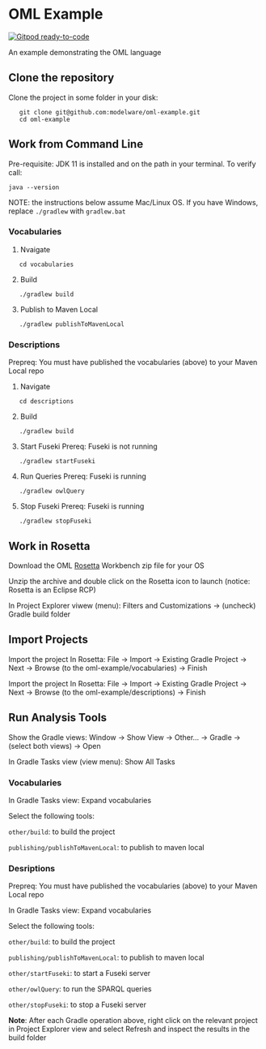 # OML Example

[![Gitpod ready-to-code](https://img.shields.io/badge/Gitpod-ready--to--code-blue?logo=gitpod)](https://gitpod.io/#https://github.com/modelware/oml-example)

An example demonstrating the OML language

## Clone the repository

Clone the project in some folder in your disk:

```
   git clone git@github.com:modelware/oml-example.git
   cd oml-example
```

## Work from Command Line

Pre-requisite: JDK 11 is installed and on the path in your terminal. To verify call:
```
java --version
```

NOTE: the instructions below assume Mac/Linux OS. If you have Windows, replace `./gradlew` with `gradlew.bat`

### Vocabularies

1. Nvaigate
```
   cd vocabularies
```

2. Build

```
   ./gradlew build
```

3. Publish to Maven Local

```
   ./gradlew publishToMavenLocal
```

### Descriptions

Prepreq: You must have published the vocabularies (above) to your Maven Local repo

1. Navigate
```
   cd descriptions
```

2. Build

```
   ./gradlew build
```

3. Start Fuseki
Prereq: Fuseki is not running

```
   ./gradlew startFuseki
```

4. Run Queries
Prereq: Fuseki is running

```
   ./gradlew owlQuery
```

5. Stop Fuseki
Prereq: Fuseki is running

```
   ./gradlew stopFuseki
```

## Work in Rosetta

Download the OML [Rosetta](https://github.com/opencaesar/oml-rosetta/releases/tag/0.5.0) Workbench zip file for your OS

Unzip the archive and double click on the Rosetta icon to launch (notice: Rosetta is an Eclipse RCP)

In Project Explorer viwew (menu): Filters and Customizations -> (uncheck) Gradle build folder

## Import Projects

Import the project In Rosetta: File -> Import -> Existing Gradle Project -> Next -> Browse (to the oml-example/vocabularies) -> Finish

Import the project In Rosetta: File -> Import -> Existing Gradle Project -> Next -> Browse (to the oml-example/descriptions) -> Finish

## Run Analysis Tools

Show the Gradle views: Window -> Show View -> Other... -> Gradle -> (select both views) -> Open

In Gradle Tasks view (view menu): Show All Tasks

### Vocabularies

In Gradle Tasks view: Expand vocabularies

Select the following tools:

```other/build```: to build the project

```publishing/publishToMavenLocal```: to publish to maven local

### Desriptions

Prepreq: You must have published the vocabularies (above) to your Maven Local repo

In Gradle Tasks view: Expand vocabularies

Select the following tools:

```other/build```: to build the project

```publishing/publishToMavenLocal```: to publish to maven local

```other/startFuseki```: to start a Fuseki server

```other/owlQuery```: to run the SPARQL queries

```other/stopFuseki```: to stop a Fuseki server


**Note**: After each Gradle operation above, right click on the relevant project in Project Explorer view and select Refresh and inspect the results in the build folder
